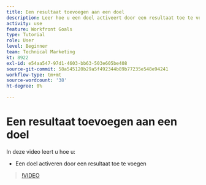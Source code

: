 ```yaml
---
title: Een resultaat toevoegen aan een doel
description: Leer hoe u een doel activeert door een resultaat toe te voegen in [!DNL Workfront Goals].
activity: use
feature: Workfront Goals
type: Tutorial
role: User
level: Beginner
team: Technical Marketing
kt: 8922
exl-id: e54aa547-97d1-4603-bb63-503e605be408
source-git-commit: 58a545120b29a5f492344b89b77235e548e94241
workflow-type: tm+mt
source-wordcount: '38'
ht-degree: 0%

---
```


# Een resultaat toevoegen aan een doel

In deze video leert u hoe u:

* Een doel activeren door een resultaat toe te voegen

>[!VIDEO](https://video.tv.adobe.com/v/335194/?quality=12)
